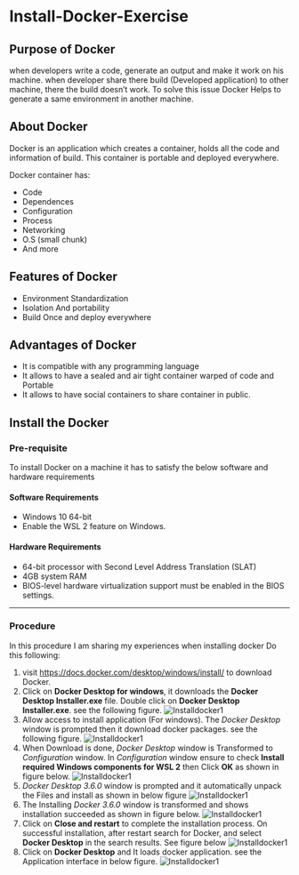 # Install-Docker-Exercise
## Purpose of Docker
when developers write a code, generate an output and make it work on his machine. when developer share there build (Developed application) to other machine, there the build doesn’t work. To solve this issue Docker Helps to generate a same environment in another machine.
## About Docker
Docker is an application which creates a container, holds all the code and information of build. This container is portable and deployed everywhere. 

Docker container has:
* Code
* Dependences
*	Configuration
*	Process
*	Networking
*	O.S (small chunk)
*	And more
## Features of Docker
*	Environment Standardization 
*	Isolation And portability
*	Build Once and deploy everywhere
## Advantages of Docker
* It is compatible with any programming language
*	It allows to have a sealed and air tight container warped of code and Portable
*	It allows to have social containers to share container in public.
## Install the Docker
### Pre-requisite
To install Docker on a machine it has to satisfy the below software and hardware requirements
#### Software Requirements
* Windows 10 64-bit
* Enable the WSL 2 feature on Windows. 
#### Hardware Requirements
* 64-bit processor with Second Level Address Translation (SLAT)
* 4GB system RAM
* BIOS-level hardware virtualization support must be enabled in the BIOS settings. 
___
### Procedure
In this procedure I am sharing my experiences when installing docker
Do this following:
1. visit https://docs.docker.com/desktop/windows/install/ to download Docker.
1. Click on **Docker Desktop for windows**, it downloads the **Docker Desktop Installer.exe** file. Double click on **Docker Desktop Installer.exe**. see the following figure.
![Installdocker1](Images_DockerInstall/Install%201.png)
1. Allow access to install application (For windows). The *Docker Desktop* window is prompted then it download docker packages. see the following figure.
![Installdocker1](Images_DockerInstall/Install%202.jpg)
1. When Download is done, *Docker Desktop* window is Transformed to *Configuration* window. In *Configuration* window ensure to check **Install required Windows components for WSL 2** then Click **OK** as shown in figure below.
![Installdocker1](Images_DockerInstall/Install%203.jpg)
1. *Docker Desktop 3.6.0* window is prompted and it automatically unpack the Files and install as shown in below figure
![Installdocker1](Images_DockerInstall/Install%204.png) 
1. The Installing *Docker 3.6.0* window is transformed and shows installation succeeded as shown in figure below. 
![Installdocker1](Images_DockerInstall/Install%205.png) 
1. Click on **Close and restart** to complete the installation process. 
On successful installation, after restart search for Docker, and select **Docker Desktop** in the search results. See figure below
![Installdocker1](Images_DockerInstall/Install%206.png) 
1. Click on **Docker Desktop** and It loads docker application. see the Application interface in below figure.
![Installdocker1](Images_DockerInstall/Install%20Docker-End.png) 


